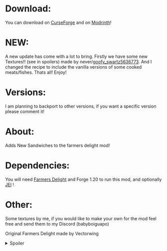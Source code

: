 # Download:
You can download on [CurseForge](https://www.curseforge.com/minecraft/mc-mods/delightful-sandwiches) and on [Modrinth](https://modrinth.com/mod/delightful-sandwiches)!

# NEW:

A new update has come with a lot to bring. Firstly we have some new Textures!! (see in spoilers) made by never/[goofy_swartz5636773](https://www.curseforge.com/members/goofy_swartz5636773/projects). And I changed the recipe to include the vanilla versions of some cooked meats/fishes. Thats all! Enjoy!

# Versions:

I am planning to backport to other versions, if you want a specific version please comment it!

# About:

Adds New Sandwiches to the farmers delight mod!

# Dependencies:

You will need [Farmers Delight](https://modrinth.com/mod/farmers-delight) and Forge 1.20 to run this mod, and optionally [JEI](https://modrinth.com/mod/jei) !

# Other:

Some textures by me, if you would like to make your own for the mod feel free and send them to my Discord (babyboiguapo) 

Original Farmers Delight made by Vectorwing


<details>
<summary>Spoiler</summary>

# Content:

![New Sandwiches](https://cdn.modrinth.com/data/cached_images/86fa484ee60347e81b632fad75788e839f4e66e6.png)

(As you can see you can now use the vanilla versions!)

Ham Sandwich: The easiest sandwich to make, good for food in a hurry! Made using 2 pieces of ham!

Bacon And Egg Sandwich: The typical breakfest, Made using Cooked Bacon and Fried Egg the most brilliant breakfest you can have!

Cooked Salmon Sandwich: From the olden Scandinavian times, the salmon sandwich is the best way to start the day, rich with flavor and nutrients made with 2 Cooked Salmon Slices!

Tomato And Lettuce Sandwich: Feeling Healthy? The Tomato And Lettuce Sandwich is great to get your healthy supplements while having great taste! Made using a Tomato an Cabbage

Cooked Cod Sandwich: From the North of Germany the Cod Sandwich can be made using 2 Cooked Cod Slices and is great for a lunch! 

Mutton Sandwich: Filled with taste the mutton sandwich will be a great sandwich for the day, made using Cooked Mutton Chops!

</details>
